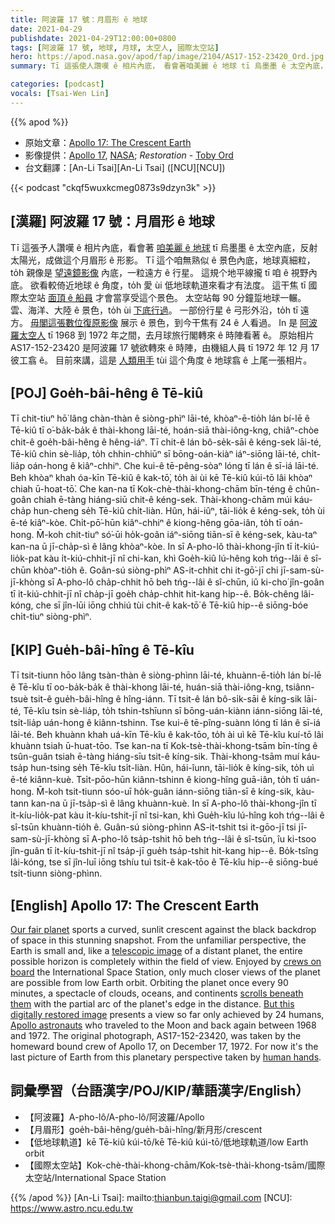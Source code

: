 ```yaml
---
title: 阿波羅 17 號：月眉形 ê 地球
date: 2021-04-29
publishdate: 2021-04-29T12:00:00+0800
tags: [阿波羅 17 號, 地球, 月球, 太空人, 國際太空站]
hero: https://apod.nasa.gov/apod/fap/image/2104/AS17-152-23420_Ord.jpg
summary: Tī 這張使人讚嘆 ê 相片內底， 看會著咱美麗 ê 地球 tī 烏墨墨 ê 太空內底，反射太陽光，成做這个月眉形 ê 形影。

categories: [podcast]
vocals: [Tsai-Wen Lin]
---
```


{{% apod %}}

- 原始文章：[Apollo 17: The Crescent Earth](https://apod.nasa.gov/apod/ap210429.html)
- 影像提供：[Apollo 17](https://www-pao.ksc.nasa.gov/history/apollo/apollo-17/apollo-17.htm), [NASA](https://www.nasa.gov/home/index.html); *Restoration* - [Toby Ord](http://www.tobyord.com/earth)
- 台文翻譯：[An-Li Tsai][An-Li Tsai] ([NCU][NCU])

{{< podcast "ckqf5wuxkcmeg0873s9dzyn3k" >}}

## [漢羅] 阿波羅 17 號：月眉形 ê 地球
Tī 這張予人讚嘆 ê 相片內底，看會著 [咱美麗 ê 地球][Our fair planet] tī 烏墨墨 ê 太空內底，反射太陽光，成做這个月眉形 ê 形影。
Tī 這个咱無熟似 ê 景色內底，地球真細粒，to̍h 親像是 [望遠鏡影像][telescopic image] 內底，一粒遠方 ê 行星。
這規个地平線攏 tī 咱 ê 視野內底。
欲看較倚近地球 ê 角度，to̍h 愛 ùi 低地球軌道來看才有法度。
這干焦 tī 國際太空站 [面頂 ê 船員][crews on board] 才會當享受這个景色。
太空站每 90 分鐘踅地球一輾。
雲、海洋、大陸 ê 景色，to̍h ùi [下底行過][scrolls beneath them t]。
一部份行星 ê 弓形外沿，to̍h tī 遠方。
[毋閣這張數位復原影像][But this digitally restored image] 展示 ê 景色，到今干焦有 24 ê 人看過。
In 是 [阿波羅太空人][Apollo astronauts] tī 1968 到 1972 年之間，去月球旅行閣轉來 ê 時陣看著 ê。
原始相片 AS17-152-23420 是阿波羅 17 號欲轉來 ê 時陣，由機組人員 tī 1972 年 12 月 17 彼工翕 ê。
目前來講，這是 [人類用手][human hands] tùi 這个角度 ê 地球翕 ê 上尾一張相片。

## [POJ] Goe̍h-bâi-hêng ê Tē-kiû

Tī chit-tiuⁿ hō͘ lâng chàn-thàn ê siòng-phìⁿ lāi-té, khòaⁿ-ē-tio̍h lán bí-lē ê Tē-kiû tī o͘-ba̍k-ba̍k ê thài-khong lāi-té, hoán-siā thài-iông-kng, chiâⁿ-chòe chit-ê goe̍h-bâi-hêng ê hêng-iáⁿ.
Tī chit-ê lán bô-se̍k-sāi ê kéng-sek lāi-té, Tē-kiû chin sè-lia̍p, to̍h chhin-chhiūⁿ sī bōng-oán-kiàⁿ iáⁿ-siōng lāi-té, chi̍t-lia̍p oán-hong ê kiâⁿ-chhiⁿ.
Che kui-ê tē-pêng-sòaⁿ lóng tī lán ê sī-iá lāi-té.
Beh khòaⁿ khah óa-kīn Tē-kiû ê kak-tō͘, to̍h ài ùi kē Tē-kiû kúi-tō lâi khòaⁿ chiah ū-hoat-tō͘.
Che kan-na tī Kok-chè-thài-khong-chām bīn-téng ê chûn-goân chiah ē-tàng hiáng-siū chit-ê kéng-sek.
Thài-khong-chām múi káu-cha̍p hun-cheng se̍h Tē-kiû chi̍t-liàn.
Hûn, hái-iûⁿ, tāi-lio̍k ê kéng-sek, to̍h ùi ē-té kiâⁿ-kòe.
Chi̍t-pō͘-hūn kiâⁿ-chhiⁿ ê kiong-hêng gōa-iân, to̍h tī oán-hong.
M̄-koh chit-tiuⁿ só͘-ūi ho̍k-goân iáⁿ-siōng tiān-sī ê kéng-sek, kàu-taⁿ kan-na ū jī-cha̍p-sì ê lâng khòaⁿ-kòe.
In sī A-pho-lô thài-khong-jîn tī i̍t-kiú-lio̍k-pat kàu i̍t-kiú-chhit-jī nî chi-kan, khì Goe̍h-kiû lú-hêng koh tńg--lâi ê sî-chūn khòaⁿ-tio̍h ê.
Goân-sú siòng-phìⁿ AS-it-chhit chi it-gō͘-jī chi jī-sam-sù-jī-khòng sī A-pho-lô cha̍p-chhit hō beh tńg--lâi ê sî-chūn, iû ki-cho͘ jîn-goân tī i̍t-kiú-chhit-jī nî cha̍p-jī goe̍h cha̍p-chhit hit-kang hip--ê.
Bo̍k-chêng lâi-kóng, che sī jîn-lūi iōng chhiú tùi chit-ê kak-tō͘ ê Tē-kiû hip--ê siōng-bóe chi̍t-tiuⁿ siòng-phìⁿ.

## [KIP] Gue̍h-bâi-hîng ê Tē-kîu

Tī tsit-tiunn hōo lâng tsàn-thàn ê siòng-phìnn lāi-té, khuànn-ē-tio̍h lán bí-lē ê Tē-kîu tī oo-ba̍k-ba̍k ê thài-khong lāi-té, huán-siā thài-iông-kng, tsiânn-tsuè tsit-ê gue̍h-bâi-hîng ê hîng-iánn.
Tī tsit-ê lán bô-si̍k-sāi ê kíng-sik lāi-té, Tē-kîu tsin sè-lia̍p, to̍h tshin-tshīunn sī bōng-uán-kiànn iánn-siōng lāi-té, tsi̍t-lia̍p uán-hong ê kiânn-tshinn.
Tse kui-ê tē-pîng-suànn lóng tī lán ê sī-iá lāi-té.
Beh khuànn khah uá-kīn Tē-kîu ê kak-tōo, to̍h ài uì kē Tē-kîu kuí-tō lâi khuànn tsiah ū-huat-tōo.
Tse kan-na tī Kok-tsè-thài-khong-tsām bīn-tíng ê tsûn-guân tsiah ē-tàng hiáng-sīu tsit-ê kíng-sik.
Thài-khong-tsām muí káu-tsa̍p hun-tsing se̍h Tē-kîu tsi̍t-liàn.
Hûn, hái-îunn, tāi-lio̍k ê kíng-sik, to̍h uì ē-té kiânn-kuè.
Tsi̍t-pōo-hūn kiânn-tshinn ê kiong-hîng guā-iân, to̍h tī uán-hong.
M̄-koh tsit-tiunn sóo-uī ho̍k-guân iánn-siōng tiān-sī ê kíng-sik, kàu-tann kan-na ū jī-tsa̍p-sì ê lâng khuànn-kuè.
In sī A-pho-lô thài-khong-jîn tī i̍t-kíu-lio̍k-pat kàu i̍t-kíu-tshit-jī nî tsi-kan, khì Gue̍h-kîu lú-hîng koh tńg--lâi ê sî-tsūn khuànn-tio̍h  ê.
Guân-sú siòng-phìnn AS-it-tshit tsi it-gōo-jī tsi jī-sam-sù-jī-khòng sī A-pho-lô tsa̍p-tshit hō beh tńg--lâi ê sî-tsūn, îu ki-tsoo jîn-guân tī i̍t-kíu-tshit-jī nî tsa̍p-jī gue̍h tsa̍p-tshit hit-kang hip--ê.
Bo̍k-tsîng lâi-kóng, tse sī jîn-luī iōng tshíu tuì tsit-ê kak-tōo ê Tē-kîu hip--ê siōng-bué tsi̍t-tiunn siòng-phìnn.

## [English] Apollo 17: The Crescent Earth

[Our fair planet][Our fair planet] sports a curved, sunlit crescent against the black backdrop of space in this stunning snapshot. From the unfamiliar perspective, the Earth is small and, like a [telescopic image][telescopic image] of a distant planet, the entire possible horizon is completely within the field of view. Enjoyed by [crews on board][crews on board] the International Space Station, only much closer views of the planet are possible from low Earth orbit. Orbiting the planet once every 90 minutes, a spectacle of clouds, oceans, and continents [scrolls beneath them][scrolls beneath them] with the partial arc of the planet's edge in the distance. [But this digitally restored image][But this digitally restored image] presents a view so far only achieved by 24 humans, [Apollo astronauts][Apollo astronauts] who traveled to the Moon and back again between 1968 and 1972. The original photograph, AS17-152-23420, was taken by the homeward bound crew of Apollo 17, on December 17, 1972. For now it's the last picture of Earth from this planetary perspective taken by [human hands][human hands].

## 詞彙學習（台語漢字/POJ/KIP/華語漢字/English）

- 【阿波羅】A-pho-lô/A-pho-lô/阿波羅/Apollo
- 【月眉形】goe̍h-bâi-hêng/gue̍h-bâi-hîng/新月形/crescent
- 【低地球軌道】kē Tē-kiû kúi-tō/kē Tē-kiû kúi-tō/低地球軌道/low Earth orbit
- 【國際太空站】Kok-chè-thài-khong-chām/Kok-tsè-thài-khong-tsām/國際太空站/International Space Station


{{% /apod %}}
[An-Li Tsai]: mailto:thianbun.taigi@gmail.com
[NCU]: https://www.astro.ncu.edu.tw

[Our fair planet]:https://www.nasa.gov/topics/earth/index.html
[telescopic image]:https://apod.nasa.gov/apod/ap180728.html
[crews on board]:https://www.nasa.gov/mission_pages/station/main/index.html
[scrolls beneath them t]:https://apod.tw/daily/20210423/
[scrolls beneath them]:https://apod.nasa.gov/apod/ap210423.html
[But this digitally restored image]:http://www.tobyord.com/earth
[Apollo astronauts]:https://solarsystem.nasa.gov/news/890/who-has-walked-on-the-moon/
[human hands]:https://eol.jsc.nasa.gov/SearchPhotos/photo.pl?mission=AS17&roll=152&frame=23420
